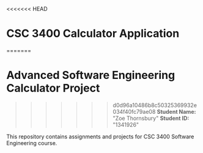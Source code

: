 <<<<<<< HEAD
# CSC 3400 Calculator Application
=======
# Advanced Software Engineering Calculator Project 
>>>>>>> d0d96a10486b8c50325369932e034f40fc79ae08
**Student Name:** "Zoe Thornsbury"
**Student ID:** "1341926"

This repository contains assignments and projects for CSC 3400 Software Engineering course.
